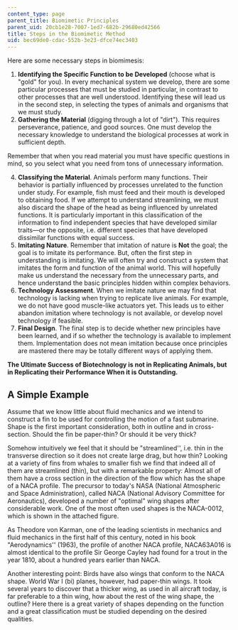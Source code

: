 ```yaml
---
content_type: page
parent_title: Biomimetic Principles
parent_uid: 20cb1e28-7007-1ed7-682b-29680ed42566
title: Steps in the Biomimetic Method
uid: bec69de0-cdac-552b-3e23-dfce74ec3403
---
```


Here are some necessary steps in biomimesis:

1.  **Identifying the Specific Function to be Developed** (choose what is "gold" for you). In every mechanical system we develop, there are some particular processes that must be studied in particular, in contrast to other processes that are well understood. Identifying these will lead us in the second step, in selecting the types of animals and organisms that we must study.
2.  **Gathering the Material** (digging through a lot of "dirt"). This requires perseverance, patience, and good sources. One must develop the necessary knowledge to understand the biological processes at work in sufficient depth.

Remember that when you read material you must have specific questions in mind, so you select what you need from tons of unnecessary information.

4.  **Classifying the Material**. Animals perform many functions. Their behavior is partially influenced by processes unrelated to the function under study. For example, fish must feed and their mouth is developed to obtaining food. If we attempt to understand streamlining, we must also discard the shape of the head as being influenced by unrelated functions. It is particularly important in this classification of the information to find independent species that have developed similar traits—or the opposite, i.e. different species that have developed dissimilar functions with equal success.
5.  **Imitating Nature**. Remember that imitation of nature is **Not** the goal; the goal is to imitate its performance. But, often the first step in understanding is imitating. We will often try and construct a system that imitates the form and function of the animal world. This will hopefully make us understand the necessary from the unnecessary parts, and hence understand the basic principles hidden within complex behaviors.
6.  **Technology Assessment**. When we imitate nature we may find that technology is lacking when trying to replicate live animals. For example, we do not have good muscle-like actuators yet. This leads us to either abandon imitation where technology is not available, or develop novel technology if feasible.
7.  **Final Design**. The final step is to decide whether new principles have been learned, and if so whether the technology is available to implement them. Implementation does not mean imitation because once principles are mastered there may be totally different ways of applying them.

**The Ultimate Success of Biotechnology is not in Replicating Animals, but in Replicating their Performance When it is Outstanding.**

A Simple Example
----------------

Assume that we know little about fluid mechanics and we intend to construct a fin to be used for controlling the motion of a fast submarine. Shape is the first important consideration, both in outline and in cross-section. Should the fin be paper-thin? Or should it be very thick?

Somehow intuitively we feel that it should be "streamlined'', i.e. thin in the transverse direction so it does not create large drag, but how thin? Looking at a variety of fins from whales to smaller fish we find that indeed all of them are streamlined (thin), but with a remarkable property: Almost all of them have a cross section in the direction of the flow which has the shape of a NACA profile. The precursor to today's NASA (National Atmospheric and Space Administration), called NACA (National Advisory Committee for Aeronautics), developed a number of "optimal" wing shapes after considerable work. One of the most often used shapes is the NACA-0012, which is shown in the attached figure.

As Theodore von Karman, one of the leading scientists in mechanics and fluid mechanics in the first half of this century, noted in his book "Aerodynamics'' (1963), the profile of another NACA profile, NACA63A016 is almost identical to the profile Sir George Cayley had found for a trout in the year 1810, about a hundred years earlier than NACA.

Another interesting point: Birds have also wings that conform to the NACA shape. World War I (bi) planes, however, had paper-thin wings. It took several years to discover that a thicker wing, as used in all aircraft today, is far preferable to a thin wing, how about the rest of the wing shape, the outline? Here there is a great variety of shapes depending on the function and a great classification must be studied depending on the desired qualities.